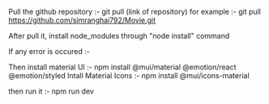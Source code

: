 Pull the github repository :-
   git pull (link of repository)
for example :- git pull https://github.com/simranghai792/Movie.git

After pull it, install node_modules through "node install" command

If any error is occured :-

Then install material UI :- npm install @mui/material @emotion/react @emotion/styled
Intall Material Icons :-  npm install @mui/icons-material

then run it :- npm run dev





